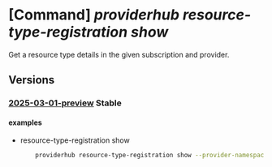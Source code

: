 # [Command] _providerhub resource-type-registration show_

Get a resource type details in the given subscription and provider.

## Versions

### [2025-03-01-preview](/Resources/mgmt-plane/L3N1YnNjcmlwdGlvbnMve30vcHJvdmlkZXJzL21pY3Jvc29mdC5wcm92aWRlcmh1Yi9wcm92aWRlcnJlZ2lzdHJhdGlvbnMve30vcmVzb3VyY2V0eXBlcmVnaXN0cmF0aW9ucy97fQ==/2025-03-01-preview.xml) **Stable**

<!-- mgmt-plane /subscriptions/{}/providers/microsoft.providerhub/providerregistrations/{}/resourcetyperegistrations/{} 2025-03-01-preview -->

#### examples

- resource-type-registration show
    ```bash
        providerhub resource-type-registration show --provider-namespace "{providerNamespace}" --resource-type "extensionresourcetype"
    ```